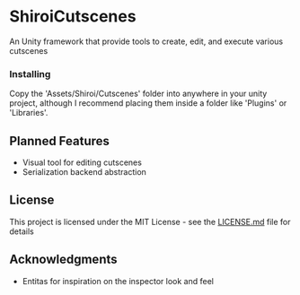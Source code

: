 # ShiroiCutscenes

An Unity framework that provide tools to create, edit, and execute various cutscenes

### Installing

Copy the 'Assets/Shiroi/Cutscenes' folder into anywhere in your unity project, although I recommend placing them inside a folder like 'Plugins' or 'Libraries'.

## Planned Features

- Visual tool for editing cutscenes
- Serialization backend abstraction

## License

This project is licensed under the MIT License - see the [LICENSE.md](LICENSE.md) file for details

## Acknowledgments

* Entitas for inspiration on the inspector look and feel